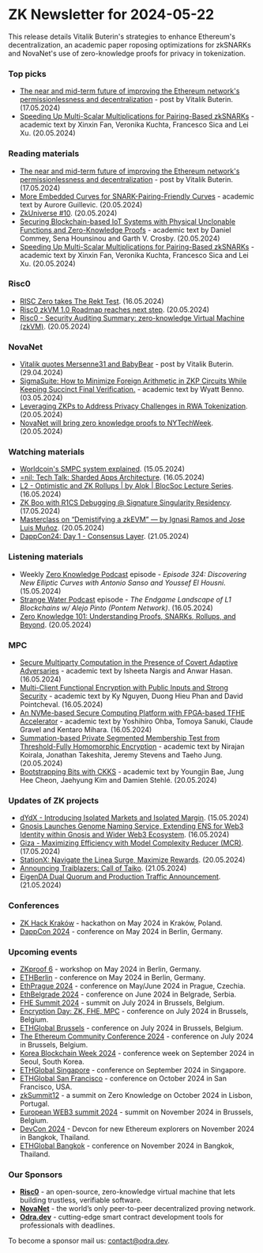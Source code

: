 # ZK Newsletter for 2024-05-22
This release details Vitalik Buterin's strategies to enhance Ethereum's decentralization, an academic paper roposing optimizations for zkSNARKs and NovaNet's use of zero-knowledge proofs for privacy in tokenization.

### Top picks
* [The near and mid-term future of improving the Ethereum network's permissionlessness and decentralization](https://vitalik.eth.limo/general/2024/05/17/decentralization.html) - post by Vitalik Buterin. (17.05.2024)
* [Speeding Up Multi-Scalar Multiplications for Pairing-Based zkSNARKs](https://eprint.iacr.org/2024/750.pdf) - academic text by Xinxin Fan, Veronika Kuchta, Francesco Sica and Lei Xu. (20.05.2024)

### Reading materials 
* [The near and mid-term future of improving the Ethereum network's permissionlessness and decentralization](https://vitalik.eth.limo/general/2024/05/17/decentralization.html) - post by Vitalik Buterin. (17.05.2024)
* [More Embedded Curves for SNARK-Pairing-Friendly Curves](https://eprint.iacr.org/2024/752.pdf) - academic text by Aurore Guillevic. (20.05.2024)
* [ZkUniverse #10](https://medium.com/@ZkCampus/zkuniverse-10-b97198213cde). (20.05.2024)
* [Securing Blockchain-based IoT Systems with Physical Unclonable Functions and Zero-Knowledge Proofs](https://arxiv.org/pdf/2405.12322) - academic text by Daniel Commey, Sena Hounsinou and Garth V. Crosby. (20.05.2024)
* [Speeding Up Multi-Scalar Multiplications for Pairing-Based zkSNARKs](https://eprint.iacr.org/2024/750.pdf) - academic text by Xinxin Fan, Veronika Kuchta, Francesco Sica and Lei Xu. (20.05.2024)

### Risc0
* [RISC Zero takes The Rekt Test](https://www.risczero.com/blog/risc-zero-take-the-rekt-test). (16.05.2024)
* [Risc0 zkVM 1.0 Roadmap reaches next step](https://x.com/RiscZero/status/1792616398323421307). (20.05.2024)
* [Risc0 - Security Auditing Summary: zero-knowledge Virtual Machine (zkVM)](https://github.com/risc0/rz-security/blob/main/audits/README.md). (20.05.2024)

### NovaNet 
* [Vitalik quotes Mersenne31 and BabyBear](https://vitalik.eth.limo/general/2024/04/29/binius.html) - post by Vitalik Buterin. (29.04.2024)
* [SigmaSuite: How to Minimize Foreign Arithmetic in ZKP Circuits While Keeping Succinct Final Verification.](https://eprint.iacr.org/2024/674.pdf) - academic text by Wyatt Benno. (03.05.2024)
* [Leveraging ZKPs to Address Privacy Challenges in RWA Tokenization](https://www.novanet.xyz/blog/leveraging-zkps-to-address-privacy-challenges-in-rwa-tokenization). (20.05.2024)
* [NovaNet will bring zero knowledge proofs to NYTechWeek](https://x.com/NovaNet_zkp/status/1792563311898186048). (20.05.2024)

### Watching materials
* [Worldcoin's SMPC system explained](https://www.youtube.com/watch?v=xQDXr8AZFGM). (15.05.2024)
* [=nil; Tech Talk: Sharded Apps Architecture](https://www.youtube.com/watch?v=uW3Ar3hULkY). (16.05.2024)
* [L2 - Optimistic and ZK Rollups | by Alok | BlocSoc Lecture Series](https://www.youtube.com/watch?v=yvtV3maZWjY). (16.05.2024)
* [ZK Boo with R1CS Debugging @ Signature Singularity Residency](https://www.youtube.com/watch?v=aSiFapHzvZY). (17.05.2024)
* [Masterclass on “Demistifying a zkEVM” — by Ignasi Ramos and Jose Luis Muñoz](https://www.youtube.com/watch?v=HUiyaMNxyY8). (20.05.2024)
* [DappCon24: Day 1 - Consensus Layer](https://www.youtube.com/watch?v=Y4QKEJehYBg). (21.05.2024)

### Listening materials
* Weekly [Zero Knowledge Podcast](https://zeroknowledge.fm/324-2/) episode - *Episode 324: Discovering New Elliptic Curves with Antonio Sanso and Youssef El Housni*. (15.05.2024) 
* [Strange Water Podcast](https://open.spotify.com/episode/5qy04mqxU5y9ehzfYKD3nL?si=dc272d3e37f34d9d) episode - *The Endgame Landscape of L1 Blockchains w/ Alejo Pinto (Pontem Network)*. (16.05.2024)
* [Zero Knowledge 101: Understanding Proofs, SNARKs, Rollups, and Beyond](https://www.youtube.com/watch?v=kczPzvkEp78). (20.05.2024)

### MPC
* [Secure Multiparty Computation in the Presence of Covert Adaptive Adversaries](https://eprint.iacr.org/2024/735.pdf) - academic text by Isheeta Nargis and Anwar Hasan. (16.05.2024)
* [Multi-Client Functional Encryption with Public Inputs and Strong Security](https://eprint.iacr.org/2024/740.pdf) - academic text by Ky Nguyen, Duong Hieu Phan and David Pointcheval. (16.05.2024)
* [An NVMe-based Secure Computing Platform with FPGA-based TFHE Accelerator](https://eprint.iacr.org/2024/744.pdf) - academic text by Yoshihiro Ohba, Tomoya Sanuki, Claude Gravel and Kentaro Mihara. (16.05.2024)
* [Summation-based Private Segmented Membership Test from Threshold-Fully Homomorphic Encryption](https://eprint.iacr.org/2024/753.pdf) - academic text by Nirajan Koirala, Jonathan Takeshita, Jeremy Stevens and Taeho Jung. (20.05.2024)
* [Bootstrapping Bits with CKKS](https://eprint.iacr.org/2024/767.pdf) - academic text by Youngjin Bae, Jung Hee Cheon, Jaehyung Kim and Damien Stehlé. (20.05.2024)

### Updates of ZK projects
* [dYdX - Introducing Isolated Markets and Isolated Margin](https://dydx.exchange/blog/introducing-isolated-markets-and-isolated-margin). (15.05.2024)
* [Gnosis Launches Genome Naming Service, Extending ENS for Web3 Identity within Gnosis and Wider Web3 Ecosystem](https://www.gnosis.io/blog/gnosis-launches-genome-naming-service-extending-ens-for-web3-identity-within-gnosis-and-wider-web3-ecosystem-2). (16.05.2024)
* [Giza - Maximizing Efficiency with Model Complexity Reducer (MCR)](https://www.gizatech.xyz/collection/maximizing-efficiency-with-model-complexity-reducer-(mcr)). (17.05.2024)
* [StationX: Navigate the Linea Surge, Maximize Rewards](https://linea.mirror.xyz/6j0hCcTmwMBSWcg7iKrOHtjrIDeo3PVMkOd-TYtL6_g). (20.05.2024)
* [Announcing Traiblazers: Call of Taiko](https://taiko.mirror.xyz/uySYTWEA0dJa4D8ObK9FXeEjhL2zsWRh2i2EhkFZWxQ). (21.05.2024)
* [EigenDA Dual Quorum and Production Traffic Announcement](https://www.blog.eigenlayer.xyz/eigenda-dual-quorum-and-production-traffic-announcement/). (21.05.2024)

### Conferences
* [ZK Hack Kraków](https://www.zkkrakow.com/) - hackathon on May 2024 in Kraków, Poland.
* [DappCon 2024](https://www.dappcon.io/) - conference on May 2024 in Berlin, Germany. 

### Upcoming events
* [ZKproof 6](https://zkproof.org/events/zkproof-6-berlin/) - workshop on May 2024 in Berlin, Germany. 
* [ETHBerlin](https://ethberlin.org/) - conference on May 2024 in Berlin, Germany.
* [EthPrague 2024](https://ethprague.com/) - conference on May/June 2024 in Prague, Czechia.
* [EthBelgrade 2024](https://ethbelgrade.rs/) - conference on June 2024 in Belgrade, Serbia.
* [FHE Summit 2024](https://twitter.com/FHEOnchain/status/1777666116455911823/photo/1/) - summit on July 2024 in Brussels, Belgium. 
* [Encryption Day: ZK, FHE, MPC](https://lu.ma/encrypt) - conference on July 2024 in Brussels, Belgium.
* [ETHGlobal Brussels](https://ethglobal.com/events/brussels) - conference on July 2024 in Brussels, Belgium. 
* [The Ethereum Community Conference 2024](https://ethcc.io/) - conference on July 2024 in Brussels, Belgium. 
* [Korea Blockchain Week 2024](https://koreablockchainweek.com/) - conference week on September 2024 in Seoul, South Korea.
* [ETHGlobal Singapore](https://ethglobal.com/events/singapore2024) - conference on September 2024 in Singapore.
* [ETHGlobal San Francisco](https://ethglobal.com/events/sanfrancisco2024) - conference on October 2024 in San Francisco, USA.
* [zkSummit12](https://www.zksummit.com/) - a summit on Zero Knowledge on October 2024 in Lisbon, Portugal.
* [European WEB3 summit 2024](https://www.web3eurosummit.eu/) - summit on November 2024 in Brussels, Belgium.
* [DevCon 2024](https://devcon.org/) - Devcon for new Ethereum explorers on November 2024 in Bangkok, Thailand.
* [ETHGlobal Bangkok](https://ethglobal.com/events/bangkok) - conference on November 2024 in Bangkok, Thailand. 

### Our Sponsors
* **[Risc0](https://www.risczero.com/)** - an open-source, zero-knowledge virtual machine that lets building trustless, verifiable software.
* **[NovaNet](https://www.novanet.xyz/)** - the world’s only peer-to-peer decentralized proving network.
* **[Odra.dev](https://odra.dev)** - cutting-edge smart contract development tools for professionals with deadlines.
 
To become a sponsor mail us: contact@odra.dev.